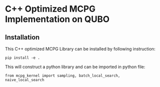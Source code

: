 # C++ Optimized MCPG Implementation on QUBO
## Installation
This C++ optimized MCPG Library can be installed by following instruction:
```
pip install -e .
```
This will construct a python library and can be imported in python file:
```
from mcpg_kernel import sampling, batch_local_search, naive_local_search
```
